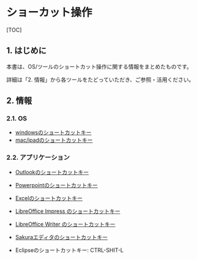 # ショーカット操作

[TOC]

## 1. はじめに

本書は、OS/ツールのショートカット操作に関する情報をまとめたものです。

詳細は「2. 情報」から各ツールをたどっていただき、ご参照・活用ください。

##  2. 情報

### 2.1. OS

 - [windowsのショートカットキー](https://support.microsoft.com/ja-jp/help/12445/windows-keyboard-shortcuts)
 - [mac/ipadのショートカットキー](https://support.apple.com/ja-jp/HT201236)

### 2.2. アプリケーション

 - [Outlookのショートカットキー](https://support.office.com/ja-jp/article/outlook-のキーボード-ショートカット-3cdeb221-7ae5-4c1d-8c1d-9e63216c1efd)

 - [Powerpointのショートカットキー](https://support.office.com/ja-jp/article/キーボード-ショートカットを使用して-powerpoint-プレゼンテーションを作成する-ebb3d20e-dcd4-444f-a38e-bb5c5ed180f4#PickTab=Windows)

 - [Excelのショートカットキー](https://support.office.com/ja-jp/article/excel-のショートカット-キー-1798d9d5-842a-42b8-9c99-9b7213f0040f)

 - [LibreOffice Impress のショートカットキー](https://help.libreoffice.org/4.3/Impress/Shortcut_Keys_for_Impress/ja)

 - [LibreOffice Writer のショートカットキー](https://help.libreoffice.org/4.3/Writer/Shortcut_Keys_for_Writer/ja)

 - [Sakuraエディタのショートカットキー](https://sakura-editor.github.io/help/HLP000107.html)
 
 - Eclipseのショートカットキー: CTRL-SHIT-L

